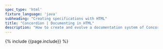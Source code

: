 ```yaml
---
spec_type: 'html'
fixture_language: 'java'
subheading: "Creating specifications with HTML"
title: "Concordion | Documenting in HTML"
description: "How to create and evolve a documentation system of Concordion specifications using HTML. After collaboratively discussing the examples, this next step is to document the specification with examples."
---
```


{% include {{page.include}} %}
